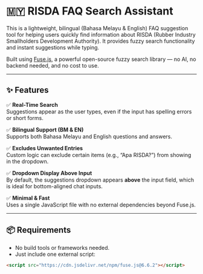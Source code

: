 # 🇲🇾 RISDA FAQ Search Assistant

This is a lightweight, bilingual (Bahasa Melayu & English) FAQ suggestion tool for helping users quickly find information about RISDA (Rubber Industry Smallholders Development Authority). It provides fuzzy search functionality and instant suggestions while typing.

Built using [Fuse.js](https://fusejs.io), a powerful open-source fuzzy search library — no AI, no backend needed, and no cost to use.

---

## ✨ Features

✅ **Real-Time Search**  
Suggestions appear as the user types, even if the input has spelling errors or short forms.

✅ **Bilingual Support (BM & EN)**  
Supports both Bahasa Melayu and English questions and answers.

✅ **Excludes Unwanted Entries**  
Custom logic can exclude certain items (e.g., “Apa RISDA?”) from showing in the dropdown.

✅ **Dropdown Display Above Input**  
By default, the suggestions dropdown appears **above** the input field, which is ideal for bottom-aligned chat inputs.

✅ **Minimal & Fast**  
Uses a single JavaScript file with no external dependencies beyond Fuse.js.

---

## 📦 Requirements

- No build tools or frameworks needed.
- Just include one external script:
```html
<script src="https://cdn.jsdelivr.net/npm/fuse.js@6.6.2"></script>
